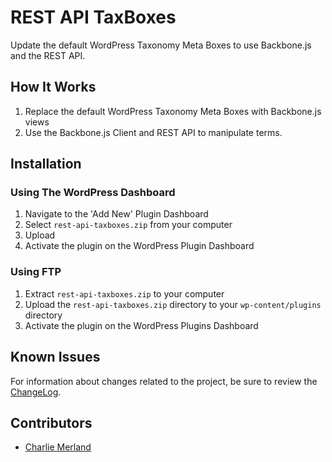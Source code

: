# REST API TaxBoxes

Update the default WordPress Taxonomy Meta Boxes to use Backbone.js and the REST API.

## How It Works

1. Replace the default WordPress Taxonomy Meta Boxes with Backbone.js views
2. Use the Backbone.js Client and REST API to manipulate terms.

## Installation

### Using The WordPress Dashboard

1. Navigate to the 'Add New' Plugin Dashboard
2. Select `rest-api-taxboxes.zip` from your computer
3. Upload
4. Activate the plugin on the WordPress Plugin Dashboard

### Using FTP

1. Extract `rest-api-taxboxes.zip` to your computer
2. Upload the `rest-api-taxboxes.zip` directory to your `wp-content/plugins` directory
3. Activate the plugin on the WordPress Plugins Dashboard

## Known Issues

For information about changes related to the project, be sure to review the [ChangeLog](https://github.com/talyes-in/rest-api-taxboxes/blob/master/ChangeLog.md).

## Contributors

* [Charlie Merland](https://talyes.in/)